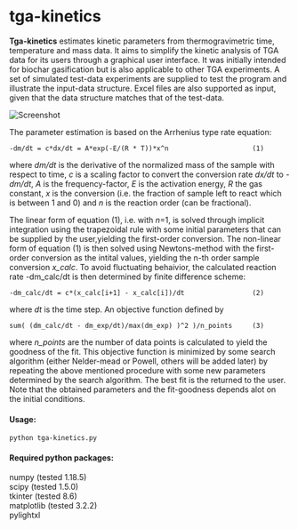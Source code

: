 # tga-kinetics

**Tga-kinetics** estimates kinetic parameters from thermogravimetric time, temperature and mass data. It aims to simplify the kinetic analysis of TGA data for its users through a graphical user interface. It was initially intended for biochar gasification but is also applicable to other TGA experiments. A set of simulated test-data experiments are supplied to test the program and illustrate the input-data structure. Excel files are also supported as input, given that the data structure matches that of the test-data.


![Screenshot](https://github.com/lukasbaldauf/tga-kinetics/blob/main/program_screenshot.png)

The parameter estimation is based on the Arrhenius type rate equation:

    -dm/dt = c*dx/dt = A*exp(-E/(R * T))*x^n                     (1)

where *dm/dt* is the derivative of the normalized mass of the sample with respect to time, *c* is a scaling factor to convert the conversion rate *dx/dt* to  *-dm/dt*, *A* is the frequency-factor, *E* is the activation energy, *R* the gas constant, *x* is the conversion (i.e. the  fraction of sample left to react which is between 1 and 0) and *n* is the reaction order (can be fractional). 

The linear form of equation (1), i.e. with *n*=1, is solved through implicit integration using the trapezoidal rule with some initial parameters that can be supplied by the user,yielding the first-order conversion. The non-linear form of equation (1) is then solved using Newtons-method with the first-order conversion as the intital values, yielding the n-th order sample conversion *x_calc*. To avoid fluctuating behaivior, the calculated reaction rate -dm_calc/dt is then determined by finite difference scheme: 

    -dm_calc/dt = c*(x_calc[i+1] - x_calc[i])/dt                 (2)
  
where *dt* is the time step. An objective function defined by

    sum( (dm_calc/dt - dm_exp/dt)/max(dm_exp) )^2 )/n_points     (3)

where *n_points* are the number of data points is calculated to yield the goodness of the fit. This objective function is minimized by some search algorithm (either Nelder-mead or Powell, others will be added later) by repeating the above mentioned procedure with some new parameters determined by the search algorithm. The best fit is the returned to the user. Note that the obtained parameters and the fit-goodness depends alot on the initial conditions.

#### Usage:  
    python tga-kinetics.py

#### Required python packages:  
numpy (tested 1.18.5)  
scipy (tested 1.5.0)  
tkinter (tested 8.6)  
matplotlib (tested 3.2.2)  
pylightxl  
